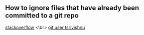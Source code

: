## How to ignore files that have already been committed to a git repo
[stackoverflow](https://stackoverflow.com/questions/1139762/ignore-files-that-have-already-been-committed-to-a-git-repository) <\br>
[git user tsrivishnu](https://gist.github.com/tsrivishnu/a2f3adbbca9fcad5f3597af301ad1abb)
